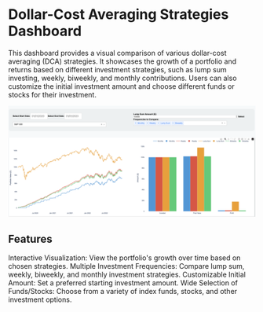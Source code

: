
# Dollar-Cost Averaging Strategies Dashboard

This dashboard provides a visual comparison of various dollar-cost averaging (DCA) strategies. It showcases the growth of a portfolio and returns based on different investment strategies, such as lump sum investing, weekly, biweekly, and monthly contributions. Users can also customize the initial investment amount and choose different funds or stocks for their investment.


![Dashboard Screenshot](./DCA.png)


## Features

Interactive Visualization: View the portfolio's growth over time based on chosen strategies.
Multiple Investment Frequencies: Compare lump sum, weekly, biweekly, and monthly investment strategies.
Customizable Initial Amount: Set a preferred starting investment amount.
Wide Selection of Funds/Stocks: Choose from a variety of index funds, stocks, and other investment options.
